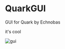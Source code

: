 # QuarkGUI
GUI for Quark by Echnobas

it's cool

![gui](https://cdn.discordapp.com/attachments/1044585102384042005/1089953259608887386/image.png)
